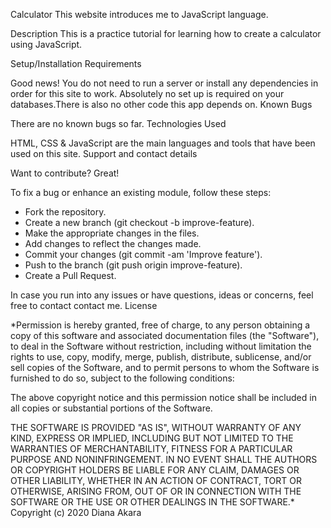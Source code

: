 Calculator
This website introduces me to JavaScript language.

Description
This is a practice tutorial for learning how to create a calculator using JavaScript.

Setup/Installation Requirements

Good news! You do not need to run a server or install any dependencies in order for this site to work. Absolutely no set up is required on your databases.There is also no other code this app depends on.
Known Bugs

There are no known bugs so far.
Technologies Used

HTML, CSS & JavaScript are the main languages and tools that have been used on this site.
Support and contact details

Want to contribute? Great!

To fix a bug or enhance an existing module, follow these steps:

* Fork the repository.
* Create a new branch (git checkout -b improve-feature).
* Make the appropriate changes in the files.
* Add changes to reflect the changes made.
* Commit your changes (git commit -am 'Improve feature').
* Push to the branch (git push origin improve-feature).
* Create a Pull Request.

In case you run into any issues or have questions, ideas or concerns, feel free to contact contact me.
License

*Permission is hereby granted, free of charge, to any person obtaining a copy of this software and associated documentation files (the "Software"), to deal in the Software without restriction, including without limitation the rights to use, copy, modify, merge, publish, distribute, sublicense, and/or sell copies of the Software, and to permit persons to whom the Software is furnished to do so, subject to the following conditions:

The above copyright notice and this permission notice shall be included in all copies or substantial portions of the Software.

THE SOFTWARE IS PROVIDED "AS IS", WITHOUT WARRANTY OF ANY KIND, EXPRESS OR IMPLIED, INCLUDING BUT NOT LIMITED TO THE WARRANTIES OF MERCHANTABILITY, FITNESS FOR A PARTICULAR PURPOSE AND NONINFRINGEMENT. IN NO EVENT SHALL THE AUTHORS OR COPYRIGHT HOLDERS BE LIABLE FOR ANY CLAIM, DAMAGES OR OTHER LIABILITY, WHETHER IN AN ACTION OF CONTRACT, TORT OR OTHERWISE, ARISING FROM, OUT OF OR IN CONNECTION WITH THE SOFTWARE OR THE USE OR OTHER DEALINGS IN THE SOFTWARE.* Copyright (c) 2020 Diana Akara

